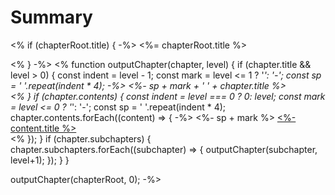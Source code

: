 # Summary

<% if (chapterRoot.title) { -%>
<%= chapterRoot.title %>

<% } -%>
<%
function outputChapter(chapter, level) {
  if (chapter.title && level > 0) {
    const indent = level - 1;
    const mark = level <= 1 ? '*': '-';
    const sp = ' '.repeat(indent * 4);
-%>
<%- sp + mark + ' ' + chapter.title %>  
<%
  }
  if (chapter.contents) {
    const indent = level === 0 ? 0: level;
    const mark = level <= 0 ? '*': '-';
    const sp = ' '.repeat(indent * 4);
    chapter.contents.forEach((content) => {
-%>
<%- sp + mark %> [<%- content.title %>](<%- content.link %>)  
<%
    });
  }
  if (chapter.subchapters) {
    chapter.subchapters.forEach((subchapter) => {
      outputChapter(subchapter, level+1);
    });
  }
}

outputChapter(chapterRoot, 0);
-%>
